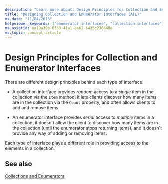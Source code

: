 ```yaml
---
description: "Learn more about: Design Principles for Collection and Enumerator Interfaces"
title: "Designing Collection and Enumerator Interfaces (ATL)"
ms.date: "11/04/2016"
helpviewer_keywords: ["enumerator interfaces", "collection interfaces"]
ms.assetid: ea19a39e-6333-41a1-be62-5435c236640e
ms.topic: concept-article
---
```

# Design Principles for Collection and Enumerator Interfaces

There are different design principles behind each type of interface:

- A collection interface provides *random* access to a *single* item in the collection via the `Item` method, it lets clients discover how many items are in the collection via the `Count` property, and often allows clients to add and remove items.

- An enumerator interface provides *serial* access to *multiple* items in a collection, it doesn't allow the client to discover how many items are in the collection (until the enumerator stops returning items), and it doesn't provide any way of adding or removing items.

Each type of interface plays a different role in providing access to the elements in a collection.

## See also

[Collections and Enumerators](../atl/atl-collections-and-enumerators.md)
